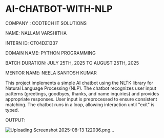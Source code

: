 # AI-CHATBOT-WITH-NLP

COMPANY : CODTECH IT SOLUTIONS

NAME: NALLAM VARSHITHA

INTERN ID: CT04DZ1337

DOMAIN NAME: PYTHON PROGRAMMING

BATCH DURATION: JULY 25TH, 2025 TO AUGUST 25TH, 2025

MENTOR NAME: NEELA SANTOSH KUMAR

This project implements a simple AI chatbot using the NLTK library for Natural Language Processing (NLP). The chatbot recognizes user input patterns (greetings, goodbyes, thanks, and name inquiries) and provides appropriate responses. User input is preprocessed to ensure consistent matching. The chatbot runs in a loop, allowing interaction until "exit" is typed.

OUTPUT:

![Uploading Screenshot 2025-08-13 122036.png…]()
